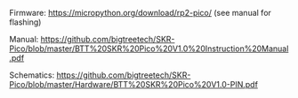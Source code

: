 Firmware: https://micropython.org/download/rp2-pico/ (see manual for flashing)

Manual: https://github.com/bigtreetech/SKR-Pico/blob/master/BTT%20SKR%20Pico%20V1.0%20Instruction%20Manual.pdf

Schematics: https://github.com/bigtreetech/SKR-Pico/blob/master/Hardware/BTT%20SKR%20Pico%20V1.0-PIN.pdf